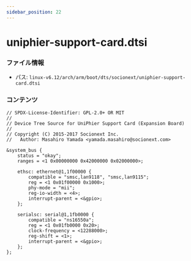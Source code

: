 ```yaml
---
sidebar_position: 22
---
```

# uniphier-support-card.dtsi

### ファイル情報

- パス: `linux-v6.12/arch/arm/boot/dts/socionext/uniphier-support-card.dtsi`

### コンテンツ

```dtsi
// SPDX-License-Identifier: GPL-2.0+ OR MIT
//
// Device Tree Source for UniPhier Support Card (Expansion Board)
//
// Copyright (C) 2015-2017 Socionext Inc.
//   Author: Masahiro Yamada <yamada.masahiro@socionext.com>

&system_bus {
	status = "okay";
	ranges = <1 0x00000000 0x42000000 0x02000000>;

	ethsc: ethernet@1,1f00000 {
		compatible = "smsc,lan9118", "smsc,lan9115";
		reg = <1 0x01f00000 0x1000>;
		phy-mode = "mii";
		reg-io-width = <4>;
		interrupt-parent = <&gpio>;
	};

	serialsc: serial@1,1fb0000 {
		compatible = "ns16550a";
		reg = <1 0x01fb0000 0x20>;
		clock-frequency = <12288000>;
		reg-shift = <1>;
		interrupt-parent = <&gpio>;
	};
};

```
